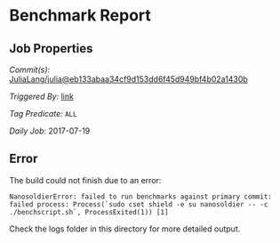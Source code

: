 # Benchmark Report

## Job Properties

*Commit(s):* [JuliaLang/julia@eb133abaa34cf9d153dd6f45d949bf4b02a1430b](https://github.com/JuliaLang/julia/commit/eb133abaa34cf9d153dd6f45d949bf4b02a1430b)

*Triggered By:* [link](https://github.com/JuliaLang/julia/commit/eb133abaa34cf9d153dd6f45d949bf4b02a1430b#commitcomment-23171564)

*Tag Predicate:* `ALL`

*Daily Job:* 2017-07-19

## Error

The build could not finish due to an error:

```
NanosoldierError: failed to run benchmarks against primary commit: failed process: Process(`sudo cset shield -e su nanosoldier -- -c ./benchscript.sh`, ProcessExited(1)) [1]
```

Check the logs folder in this directory for more detailed output.

